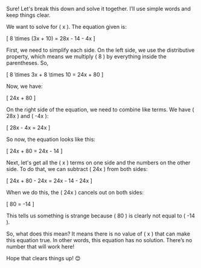 Sure! Let's break this down and solve it together. I’ll use simple words and keep things clear.

We want to solve for \( x \). The equation given is:

\[ 8 \times (3x + 10) = 28x - 14 - 4x \]

First, we need to simplify each side. On the left side, we use the distributive property, which means we multiply \( 8 \) by everything inside the parentheses. So,

\[ 8 \times 3x + 8 \times 10 = 24x + 80 \]

Now, we have:

\[ 24x + 80 \]

On the right side of the equation, we need to combine like terms. We have \( 28x \) and \( -4x \):

\[ 28x - 4x = 24x \]

So now, the equation looks like this:

\[ 24x + 80 = 24x - 14 \]

Next, let's get all the \( x \) terms on one side and the numbers on the other side. To do that, we can subtract \( 24x \) from both sides:

\[ 24x + 80 - 24x = 24x - 14 - 24x \]

When we do this, the \( 24x \) cancels out on both sides:

\[ 80 = -14 \]

This tells us something is strange because \( 80 \) is clearly not equal to \( -14 \). 

So, what does this mean? It means there is no value of \( x \) that can make this equation true. In other words, this equation has no solution. There’s no number that will work here!

Hope that clears things up! 😊